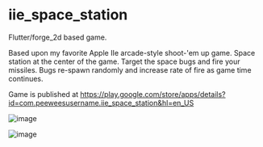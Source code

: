 # iie_space_station
Flutter/forge_2d based game.

Based upon my favorite Apple IIe arcade-style shoot-'em up game.  Space station at the center of the game.  Target the space bugs and fire your missiles.  Bugs re-spawn randomly and increase rate of fire as game time continues.

Game is published at https://play.google.com/store/apps/details?id=com.peeweesusername.iie_space_station&hl=en_US


![image](https://github.com/user-attachments/assets/dcb89947-af59-4631-9399-dc20870f671a)

![image](https://github.com/user-attachments/assets/398871bf-59d4-4c72-ab61-5da48c967def)

